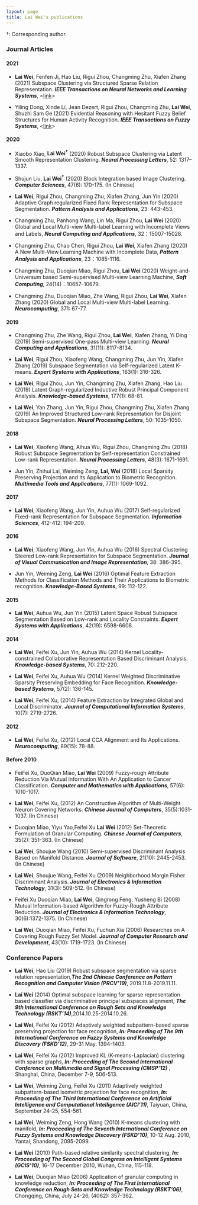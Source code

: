 ```yaml
---
layout: page
title: Lai Wei's publications
---
```



&dagger;: Corresponding author.

### Journal Articles
#### 2021
<ul> <li> <b>Lai Wei</b>, Fenfen Ji, Hao Liu, Rigui Zhou, Changming Zhu, Xiafen Zhang (2021) Subspace Clustering via Structured Sparse Relation Representation. <i><b>IEEE Transactions on Neural Networks and Learning Systems</b></i>, <<a href="https://doi.org/10.1109/TNNLS.2021.3059511">link</a>></li></ul>

<ul> <li> Yiling Dong, Xinde Li, Jean Dezert, Rigui Zhou, Changming Zhu, <b>Lai Wei</b>, Shuzhi Sam Ge (2021) Evidential Reasoning with Hesitant Fuzzy Belief Structures for Human Activity Recognition. <i><b>IEEE Transactions on Fuzzy Systems</b></i>, <<a href="https://doi.org/10.1109/10.1109/TFUZZ.2021.3079495">link</a>></li></ul>

#### 2020
<ul> <li> Xiaobo Xiao, <b>Lai Wei<sup>&dagger;</sup></b> (2020) Robust Subspace Clustering via Latent Smooth Representation Clustering. <i><b>Neural Processing Letters</b></i>, 52: 1317–1337.</li></ul>

<ul> <li> Shujun Liu, <b>Lai Wei<sup>&dagger;</sup></b> (2020) Block Integration based Image Clustering. <i><b>Computer Sciences</b></i>, 47(6): 170-175. (In Chinese)</li></ul>

<ul> <li> <b>Lai Wei</b>, Rigui Zhou, Changming Zhu, Xiafen Zhang, Jun Yin (2020) Adaptive Graph regularized Fixed Rank Representation for Subspace Segmentation. <i><b>Pattern Analysis and Applications</b></i>, 23: 443-453.</li></ul>

<ul> <li> Changming Zhu, Panhong Wang, Lin Ma, Rigui Zhou, <b>Lai Wei</b> (2020) Global and Local Multi-view Multi-label Learning with Incomplete Views and Labels, <i><b>Neural Computing and Applications</b></i>, 32：15007-15028.</li></ul>

<ul> <li>Changming Zhu, Chao Chen, Rigui Zhou, <b>Lai Wei</b>, Xiafen Zhang (2020) A New Multi-View Learning Machine with Incomplete Data, <i><b>Pattern Analysis and Applications</b></i>, 23：1085-1116.</li></ul>


<ul> <li>Changming Zhu, Duoqian Miao, Rigui Zhou, <b>Lai Wei</b> (2020) Weight-and-Universum based Semi-supervised Multi-view Learning Machine, <i><b>Soft Computing</b></i>, 24(14)：10657–10679.</li></ul>

<ul> <li>Changming Zhu, Duoqian Miao, Zhe Wang, Rigui Zhou, <b>Lai Wei</b>, Xiafen Zhang (2020) Global and Local Multi-view Multi-label Learning. <i><b>Neurocomputing</b></i>, 371: 67-77.</li></ul>

#### 2019
<ul> <li>Changming Zhu, Zhe Wang, Rigui Zhou, <b>Lai Wei</b>, Xiafen Zhang, Yi Ding (2019) Semi-supervised One-pass Multi-view Learning. <i><b>Neural Computing and Applications</b></i>, 31(11): 8117-8134.</li></ul>

<ul> <li> <b>Lai Wei</b>, Rigui Zhou, Xiaofeng Wang, Changming Zhu, Jun Yin, Xiafen Zhang (2019) Subspace Segmentation via Self-regularized Latent K-means. <i><b>Expert Systems with Applications</b></i>, 163(1): 316-326.</li></ul>

<ul> <li> <b>Lai Wei</b>, Rigui Zhou, Jun Yin, Changming Zhu, Xiafen Zhang, Hao Liu (2019) Latent Graph-regularized Inductive Robust Principal Component Analysis. <i><b>Knowledge-based Systems</b></i>,  177(1): 68-81.</li></ul>

<ul> <li> <b>Lai Wei</b>, Yan Zhang, Jun Yin, Rigui Zhou, Changming Zhu, Xiafen Zhang (2019) An Improved Structured Low-rank Representation for Disjoint Subspace Segmentation. <i><b>Neural Processing Letters</b></i>, 50: 1035-1050.</li></ul>

#### 2018
<ul> <li> <b>Lai Wei</b>, Xiaofeng Wang, Aihua Wu, Rigui Zhou, Changming Zhu (2018) Robust Subspace Segmentation by Self-representation Constrained Low-rank Representation. <i><b>Neural Processing Letters</b></i>, 48(3): 1671-1691.</li></ul>

<ul> <li>Jun Yin, Zhihui Lai, Weiming Zeng, <b>Lai, Wei</b> (2018) Local Sparsity Preserving Projection and Its Application to Biometric Recognition. <i><b>Multimedia Tools and Applications</b></i>, 77(1): 1069-1092.</li></ul>

#### 2017
<ul> <li> <b>Lai Wei</b>, Xiaofeng Wang, Jun Yin, Auhua Wu (2017) Self-regularized Fixed-rank Representation for Subspace Segmentation. <i><b>Information Sciences</b></i>, 412-412: 194-209.</li></ul>

#### 2016
<ul> <li> <b>Lai Wei</b>, Xiaofeng Wang, Jun Yin, Auhua Wu (2016) Spectral Clustering Steered Low-rank Representation for Subspace Segmentation. <i><b>Journal of Visual Communication and Image Representation</b></i>, 38: 386-395.</li></ul>

<ul> <li>Jun Yin, Weiming Zeng, <b>Lai Wei</b> (2016) Optimal Feature Extraction Methods for Classification Methods and Their Applications to Biometric recognition. <i><b>Knowledge-Based Systems</b></i>, 99: 112-122.
</li></ul>

#### 2015
<ul> <li> <b>Lai Wei</b>, Auhua Wu, Jun Yin (2015) Latent Space Robust Subspace Segmentation Based on Low-rank and Locality Constraints. <i><b>Expert Systems with Applications</b></i>, 42(19): 6598-6608.</li></ul>

#### 2014
<ul> <li> <b>Lai Wei</b>, Feifei Xu, Jun Yin, Auhua Wu (2014) Kernel Locality-constrained Collaborative Representation Based Discriminant Analysis. <i><b>Knowledge-based Systems</b></i>, 70: 212-220.</li></ul>

<ul> <li> <b>Lai Wei</b>, Feifei Xu, Auhua Wu (2014) Kernel Weighted Discriminative Sparsity Preserving Embedding for Face Recognition. <i><b>Knowledge-based Systems</b></i>, 57(2): 136-145.</li></ul>

<ul> <li> <b>Lai Wei</b>, Feifei Xu, (2014) Feature Extraction by Integrated Global and Local Discriminator. <i><b>Journal of Computational Information Systems</b></i>, 10(7): 2719-2726.</li></ul>

#### 2012
<ul> <li> <b>Lai Wei</b>, Feifei Xu, (2012) Local CCA Alignment and Its Applications. <i><b>Neurocomputing</b></i>, 89(15): 78-88.</li></ul>

#### Before 2010
<ul> <li>FeiFei Xu, DuoQian Miao, <b>Lai Wei</b> (2009) Fuzzy-rough Attribute Reduction Via Mutual Information With An Application to Cancer Classification. <i><b>Computer and Mathematics with Applications</b></i>, 57(6): 1010-1017.
</li></ul>

<ul> <li> <b>Lai Wei</b>, Feifei Xu, (2012) An Constructive Algorithm of Multi-Weight Neuron Covering Networks. <i><b>Chinese Journal of Computers</b></i>, 35(5):1031-1037. (In Chinese)</li></ul>

<ul> <li> Duoqian Miao, Yiyu Yao,Feifei Xu <b>Lai Wei</b> (2012) Set-Theoretic Formulation of Granular Computing. <i><b>Chinese Journal of Computers</b></i>, 35(2): 351-363. (In Chinese)</li></ul>

<ul> <li> <b>Lai Wei</b>, Shoujue Wang (2010) Semi-supervised Discriminant Analysis Based on Manifold Distance. <i><b>Journal of Software</b></i>, 21(10): 2445-2453. (In Chinese)</li></ul>

<ul> <li> <b>Lai Wei</b>, Shoujue Wang, Feifei Xu (2009) Neighborhood Margin Fisher Discriminant Analysis. <i><b>Journal of Electronics & Information Technology</b></i>, 31(3): 509-512. (In Chinese)</li></ul>

<ul> <li> Feifei Xu Duoqian Miao, <b>Lai Wei</b>, Qingrong Feng, Yusheng Bi (2008) Mutual Information-based Algorithm for Fuzzy-Rough Attribute Reduction. <i><b>Journal of Electronics & Information Technology</b></i>, 30(6):1372-1375. (In Chinese)</li></ul>

<ul> <li> <b>Lai Wei</b>, Duoqian Miao, Feifei Xu, Fuchun Xia (2006) Researches on A Covering Rough Fuzzy Set Model. <i><b>Journal of Computer Research and Development</b></i>, 43(10): 1719-1723. (In Chinese)</li></ul>

### Conference Papers

<ul> <li> <b>Lai Wei</b>, Hao Liu (2019) Robust subspace segmentation via sparse relation representation,<i><b>The 2nd Chinese Conference on Pattern Recognition and Computer Vision (PRCV’19)</b></i>, 2019.11.8-2019.11.11.</li></ul>

<ul> <li> <b>Lai Wei</b> (2014) Optimal subspace learning for sparse representation based classifier via discriminative principal subspaces alignment, <i><b>The 9th International Conference on Rough Sets and Knowledge Technology (RSKT’14)</b></i>,2014.10.25-2014.10.26. </li></ul>

<ul> <li> <b>Lai Wei</b>, Feifei Xu (2012) Adaptively weighted subpattern-based sparse preserving projection for face recognition, <i><b>In: Proceeding of The 9th International Conference on Fuzzy Systems and Knowledge Discovery (FSKD’12)</b></i>, 29-31 May. 1394-1403.</li></ul>

<ul> <li> <b>Lai Wei</b>, Feifei Xu (2012) Improved KL (K-means-Laplacian) clustering with sparse graphs, <i><b>In: Proceeding of The Second International Conference on Multimedia and Signal Processing (CMSP’12)</b></i> , Shanghai, China, December 7-9, 506-513.</li></ul>

<ul> <li> <b>Lai Wei</b>, Weiming Zeng, Feifei Xu (2011) Adaptively weighted subpattern-based isometric projection for face recognition, <i><b>In: Proceeding of The Third International Conference on Artificial Intelligence and Computational Intelligence (AICI’11)</b></i>, Taiyuan, China, September 24-25, 554-561.</li></ul>

<ul> <li> <b>Lai Wei</b>, Weiming Zeng, Hong Wang (2010) K-means clustering with manifold, <i><b>In: Proceeding of The Seventh International Conference on Fuzzy Systems and Knowledge Discovery (FSKD’10)</b></i>, 10-12 Aug. 2010, Yantai, Shandong, 2095-2099.</li></ul>

<ul> <li> <b>Lai Wei</b> (2010) Path-based relative similarity spectral clustering, <i><b>In: Proceeding of The Second Global Congress on Intelligent Systems (GCIS’10)</b></i>, 16-17 December 2010, Wuhan, China, 115-118.</li></ul>

<ul> <li> <b>Lai Wei</b>, Duoqian Miao (2006) Application of granular computing in knowledge reduction, <i><b>In: Proceeding of The First International Conference on Rough Sets and Knowledge Technology (RSKT’06)</b></i>, Chongqing, China, July 24-26, (4062): 357-362.</li></ul>


